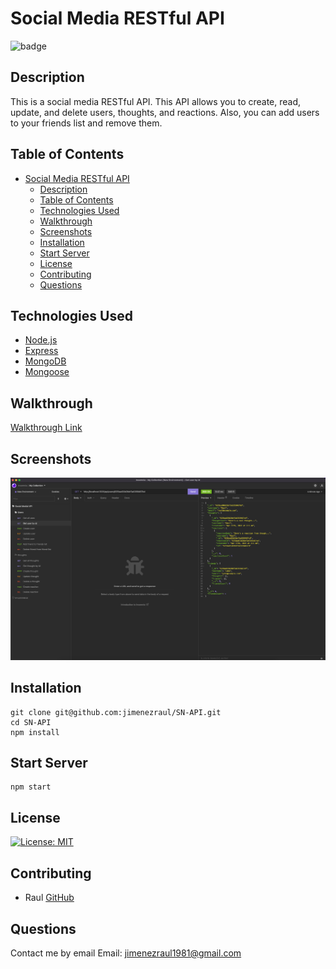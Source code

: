 # Social Media RESTful API

![badge](https://img.shields.io/badge/license-MIT-brightgreen)

## Description

This is a social media RESTful API. This API allows you to create, read, update, and delete users, thoughts, and reactions. Also, you can add users to your friends list and remove them.

## Table of Contents

- [Social Media RESTful API](#social-media-restful-api)
  - [Description](#description)
  - [Table of Contents](#table-of-contents)
  - [Technologies Used](#technologies-used)
  - [Walkthrough](#walkthrough)
  - [Screenshots](#screenshots)
  - [Installation](#installation)
  - [Start Server](#start-server)
  - [License](#license)
  - [Contributing](#contributing)
  - [Questions](#questions)

## Technologies Used

- [Node.js](https://nodejs.org/)
- [Express](https://expressjs.com/)
- [MongoDB](https://www.mongodb.com/)
- [Mongoose](https://mongoosejs.com/)

## Walkthrough
[Walkthrough Link](https://www.youtube.com/watch?v=gZWpTpqZnzU)

## Screenshots

![](img/screenshot.png)

## Installation

```
git clone git@github.com:jimenezraul/SN-API.git
cd SN-API
npm install
```

## Start Server

```
npm start
```

## License

[![License: MIT](https://img.shields.io/badge/License-MIT-green.svg)](https://opensource.org/licenses/MIT)

## Contributing

- Raul [GitHub](https://github.com/jimenezraul)

## Questions

Contact me by email
Email: [jimenezraul1981@gmail.com](mailto:jimenezraul1981@gmail.com)
